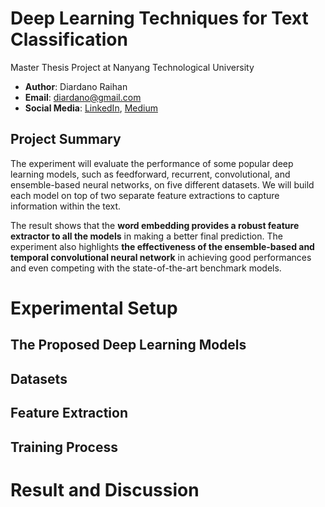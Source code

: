# Deep Learning Techniques for Text Classification
Master Thesis Project at Nanyang Technological University
- __Author__: Diardano Raihan 
- __Email__: diardano@gmail.com
- __Social Media__: [LinkedIn](https://www.linkedin.com/in/diardanoraihan), [Medium](https://diardano.medium.com/)

## Project Summary
The experiment will evaluate the performance of some popular deep learning models, such as feedforward, recurrent, convolutional, and ensemble-based neural networks, on five different datasets. We will build each model on top of two separate feature extractions to capture information within the text. 

The result shows that the __word embedding provides a robust feature extractor to all the models__ in making a better final prediction. The experiment also highlights __the effectiveness of the ensemble-based and temporal convolutional neural network__ in achieving good performances and even competing with the state-of-the-art benchmark models.


# Experimental Setup
## The Proposed Deep Learning Models

## Datasets


## Feature Extraction



## Training Process



# Result and Discussion







